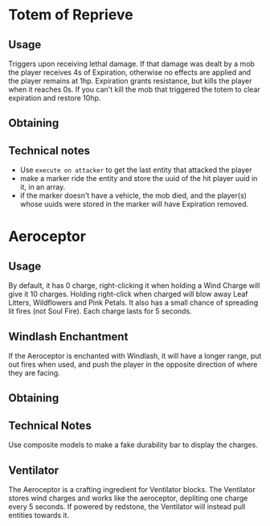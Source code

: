 # Totem of Reprieve
## Usage
Triggers upon receiving lethal damage. If that damage was dealt by a mob the player receives 4s of Expiration, otherwise no effects are applied and the player remains at 1hp.
Expiration grants resistance, but kills the player when it reaches 0s.
If you can't kill the mob that triggered the totem to clear expiration and restore 10hp.
## Obtaining

## Technical notes
- Use `execute on attacker` to get the last entity that attacked the player
- make a marker ride the entity and store the uuid of the hit player uuid in it, in an array.
- if the marker doesn't have a vehicle, the mob died, and the player(s) whose uuids were stored in the marker will have Expiration removed.


# Aeroceptor
## Usage
By default, it has 0 charge, right-clicking it when holding a Wind Charge will give it 10 charges. Holding right-click when charged will blow away Leaf Litters, Wildflowers and Pink Petals. It also has a small chance of spreading lit fires (not Soul Fire). Each charge lasts for 5 seconds.

## Windlash Enchantment
If the Aeroceptor is enchanted with Windlash, it will have a longer range, put out fires when used, and push the player in the opposite direction of where they are facing.

## Obtaining

## Technical Notes
Use composite models to make a fake durability bar to display the charges.

## Ventilator
The Aeroceptor is a crafting ingredient for Ventilator blocks. The Ventilator stores wind charges and works like the aeroceptor, depliting one charge every 5 seconds. If powered by redstone, the Ventilator will instead pull entities towards it.